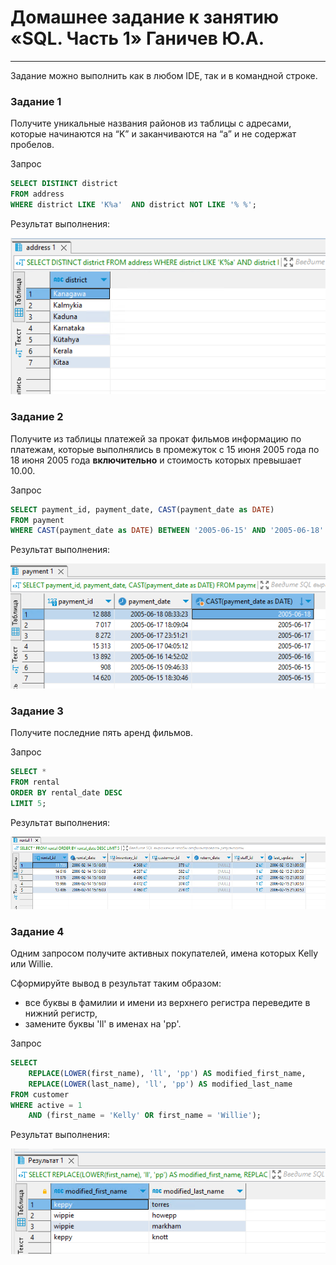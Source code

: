 # Домашнее задание к занятию «SQL. Часть 1» Ганичев Ю.А.

---

Задание можно выполнить как в любом IDE, так и в командной строке.

### Задание 1

Получите уникальные названия районов из таблицы с адресами, которые начинаются на “K” и заканчиваются на “a” и не содержат пробелов.

Запрос
```sql
SELECT DISTINCT district
FROM address
WHERE district LIKE 'K%a'  AND district NOT LIKE '% %';
```
Результат выполнения:

![Alt текст](https://github.com/s2nt/netology_home_works/blob/4c2bec87c2513c108b34173aaf2967f3c2558766/sdb/screenshots/12-03/%D0%A1%D0%BD%D0%B8%D0%BC%D0%BE%D0%BA%20%D1%8D%D0%BA%D1%80%D0%B0%D0%BD%D0%B0%202023-09-27%20000356.png)

### Задание 2

Получите из таблицы платежей за прокат фильмов информацию по платежам, которые выполнялись в промежуток с 15 июня 2005 года по 18 июня 2005 года **включительно** и стоимость которых превышает 10.00.

Запрос
```sql
SELECT payment_id, payment_date, CAST(payment_date as DATE)
FROM payment
WHERE CAST(payment_date as DATE) BETWEEN '2005-06-15' AND '2005-06-18' AND amount > 10.00;
```
Результат выполнения:

![Alt текст](https://github.com/s2nt/netology_home_works/blob/4c2bec87c2513c108b34173aaf2967f3c2558766/sdb/screenshots/12-03/%D0%A1%D0%BD%D0%B8%D0%BC%D0%BE%D0%BA%20%D1%8D%D0%BA%D1%80%D0%B0%D0%BD%D0%B0%202023-09-27%20000925.png)

### Задание 3

Получите последние пять аренд фильмов.

Запрос
```sql
SELECT *
FROM rental
ORDER BY rental_date DESC
LIMIT 5;
```
Результат выполнения:

![Alt текст](https://github.com/s2nt/netology_home_works/blob/4c2bec87c2513c108b34173aaf2967f3c2558766/sdb/screenshots/12-03/%D0%A1%D0%BD%D0%B8%D0%BC%D0%BE%D0%BA%20%D1%8D%D0%BA%D1%80%D0%B0%D0%BD%D0%B0%202023-09-27%20001140.png)

### Задание 4

Одним запросом получите активных покупателей, имена которых Kelly или Willie. 

Сформируйте вывод в результат таким образом:
- все буквы в фамилии и имени из верхнего регистра переведите в нижний регистр,
- замените буквы 'll' в именах на 'pp'.

Запрос
```sql
SELECT
    REPLACE(LOWER(first_name), 'll', 'pp') AS modified_first_name,
    REPLACE(LOWER(last_name), 'll', 'pp') AS modified_last_name
FROM customer
WHERE active = 1
    AND (first_name = 'Kelly' OR first_name = 'Willie');
```
Результат выполнения:

![Alt текст](https://github.com/s2nt/netology_home_works/blob/4c2bec87c2513c108b34173aaf2967f3c2558766/sdb/screenshots/12-03/%D0%A1%D0%BD%D0%B8%D0%BC%D0%BE%D0%BA%20%D1%8D%D0%BA%D1%80%D0%B0%D0%BD%D0%B0%202023-09-27%20002632.png)



